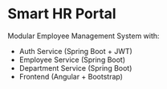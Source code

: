 # Smart HR Portal

Modular Employee Management System with:

- Auth Service (Spring Boot + JWT)
- Employee Service (Spring Boot)
- Department Service (Spring Boot)
- Frontend (Angular + Bootstrap)
